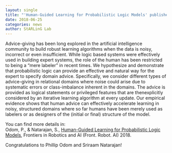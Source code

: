 ```yaml
---
layout: single
title: "'Human-Guided Learning for Probabilistic Logic Models' published at Frontiers in Robotics and AI"
date: 2018-06-25
categories: news
author: StARLinG Lab
---
```




Advice-giving has been long explored in the artificial intelligence community to build robust learning algorithms when the data is noisy, incorrect or even insufficient. While logic based systems were effectively used in building expert systems, the role of the human has been restricted to being a “mere labeler” in recent times. We hypothesize and demonstrate that probabilistic logic can provide an effective and natural way for the expert to specify domain advice. Specifically, we consider different types of advice-giving in relational domains where noise could arise due to systematic errors or class-imbalance inherent in the domains. The advice is provided as logical statements or privileged features that are thenexplicitly considered by an iterative learning algorithm at every update. Our empirical evidence shows that human advice can effectively accelerate learning in noisy, structured domains where so far humans have been merely used as labelers or as designers of the (initial or final) structure of the model.  

You can find more details in:     
Odom, P., & Natarajan, S., [Human-Guided Learning for Probabilistic Logic Models](https://www.frontiersin.org/articles/10.3389/frobt.2018.00056/full), Frontiers in Robotics and AI (Front. Robot. AI) 2018.  

Congratulations to Phillip Odom and Sriraam Natarajan!



